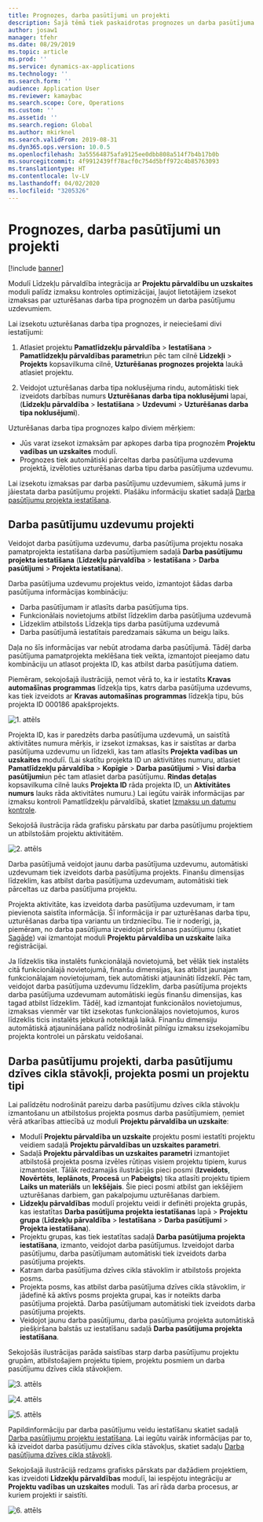 ```yaml
---
title: Prognozes, darba pasūtījumi un projekti
description: Šajā tēmā tiek paskaidrotas prognozes un darba pasūtījuma integrācija ar Projektu pārvaldību un uzskaites moduli modulī Līdzekļu pārvaldība.
author: josaw1
manager: tfehr
ms.date: 08/29/2019
ms.topic: article
ms.prod: ''
ms.service: dynamics-ax-applications
ms.technology: ''
ms.search.form: ''
audience: Application User
ms.reviewer: kamaybac
ms.search.scope: Core, Operations
ms.custom: ''
ms.assetid: ''
ms.search.region: Global
ms.author: mkirknel
ms.search.validFrom: 2019-08-31
ms.dyn365.ops.version: 10.0.5
ms.openlocfilehash: 3a55564875afa9125ee0dbb808a514f7b4b17b0b
ms.sourcegitcommit: 4f9912439ff78acf0c754d5bff972c4b85763093
ms.translationtype: HT
ms.contentlocale: lv-LV
ms.lasthandoff: 04/02/2020
ms.locfileid: "3205326"
---
```

# <a name="forecasts-work-orders-and-projects"></a>Prognozes, darba pasūtījumi un projekti

[!include [banner](../../includes/banner.md)]

 

Modulī Līdzekļu pārvaldība integrācija ar **Projektu pārvaldību un uzskaites** moduli palīdz izmaksu kontroles optimizācijai, ļaujot lietotājiem izsekot izmaksas par uzturēšanas darba tipa prognozēm un darba pasūtījumu uzdevumiem.

Lai izsekotu uzturēšanas darba tipa prognozes, ir neieciešami divi iestatījumi:

1. Atlasiet projektu **Pamatlīdzekļu pārvaldība** > **Iestatīšana** > **Pamatlīdzekļu pārvaldības parametri**un pēc tam cilnē **Līdzekļi** > **Projekts** kopsavilkuma cilnē, **Uzturēšanas prognozes projekta** laukā atlasiet projektu.

2. Veidojot uzturēšanas darba tipa noklusējuma rindu, automātiski tiek izveidots darbības numurs **Uzturēšanas darba tipa noklusējumi** lapai, (**Līdzekļu pārvaldība** > **Iestatīšana** > **Uzdevumi** > **Uzturēšanas darba tipa noklusējumi**).

Uzturēšanas darba tipa prognozes kalpo diviem mērķiem: 

- Jūs varat izsekot izmaksām par apkopes darba tipa prognozēm **Projektu vadības un uzskaites** modulī. 
- Prognozes tiek automātiski pārceltas darba pasūtījuma uzdevuma projektā, izvēloties uzturēšanas darba tipu darba pasūtījuma uzdevumu.

Lai izsekotu izmaksas par darba pasūtījumu uzdevumiem, sākumā jums ir jāiestata darba pasūtījumu projekti. Plašāku informāciju skatiet sadaļā [Darba pasūtījumu projekta iestatīšana](../setup-for-work-orders/work-order-project-setup.md).

## <a name="work-order-job-projects"></a>Darba pasūtījumu uzdevumu projekti

Veidojot darba pasūtījuma uzdevumu, darba pasūtījuma projektu nosaka pamatprojekta iestatīšana darba pasūtījumiem sadaļā **Darba pasūtījumu projekta iestatīšana** (**Līdzekļu pārvaldība** > **Iestatīšana** > **Darba pasūtījumi** > **Projekta iestatīšana**).

Darba pasūtījuma uzdevumu projektus veido, izmantojot šādas darba pasūtījuma informācijas kombināciju:

- Darba pasūtījumam ir atlasīts darba pasūtījuma tips. 
- Funkcionālais novietojums atbilst līdzeklim darba pasūtījuma uzdevumā
- Līdzeklim atbilstošs Līdzekļa tips darba pasūtījuma uzdevumā  
- Darba pasūtījumā iestatītais paredzamais sākuma un beigu laiks.  

Daļa no šīs informācijas var nebūt atrodama darba pasūtījumā. Tādēļ darba pasūtījuma pamatprojekta meklēšana tiek veikta, izmantojot pieejamo datu kombināciju un atlasot projekta ID, kas atbilst darba pasūtījuma datiem.

Piemēram, sekojošajā ilustrācijā, ņemot vērā to, ka ir iestatīts **Kravas automašīnas programmas** līdzekļa tips, katrs darba pasūtījuma uzdevums, kas tiek izveidots ar **Kravas automašīnas programmas** līdzekļa tipu, būs projekta ID 000186 apakšprojekts.

![1. attēls](media/01-integration-to-pma.png)

Projekta ID, kas ir paredzēts darba pasūtījuma uzdevumā, un saistītā aktivitātes numura mērķis, ir izsekot izmaksas, kas ir saistītas ar darba pasūtījuma uzdevumu un līdzekli, kas tam atlasīts **Projekta vadības un uzskaites** modulī. (Lai skatītu projekta ID un aktivitātes numuru, atlasiet **Pamatlīdzekļu pārvaldība** > **Kopīgie** > **Darba pasūtījumi** > **Visi darba pasūtījumi**un pēc tam atlasiet darba pasūtījumu. **Rindas detaļas** kopsavilkuma cilnē lauks **Projekta ID** rāda projekta ID, un **Aktivitātes numurs** lauks rāda aktivitātes numuru.) Lai iegūtu vairāk informācijas par izmaksu kontroli Pamatlīdzekļu pārvaldībā, skatiet [Izmaksu un datumu kontrole](../controlling-and-reporting/cost-and-date-control.md).

Sekojošā ilustrācija rāda grafisku pārskatu par darba pasūtījumu projektiem un atbilstošām projektu aktivitātēm.

![2. attēls](media/02-integration-to-pma.png)

Darba pasūtījumā veidojot jaunu darba pasūtījuma uzdevumu, automātiski uzdevumam tiek izveidots darba pasūtījuma projekts. Finanšu dimensijas līdzeklim, kas atbilst darba pasūtījuma uzdevumam, automātiski tiek pārceltas uz darba pasūtījuma projektu.

Projekta aktivitāte, kas izveidota darba pasūtījuma uzdevumam, ir tam pievienota saistīta informācija. Šī informācija ir par uzturēšanas darba tipu, uzturēšanas darba tipa variantu un tirdzniecību. Tie ir noderīgi, ja, piemēram, no darba pasūtījuma izveidojat pirkšanas pasūtījumu (skatiet [Sagāde](../work-orders/procurement.md)) vai izmantojat moduli **Projektu pārvaldība un uzskaite** laika reģistrācijai.

Ja līdzeklis tika instalēts funkcionālajā novietojumā, bet vēlāk tiek instalēts citā funkcionālajā novietojumā, finanšu dimensijas, kas atbilst jaunajam funkcionālajam novietojumam, tiek automātiski atjaunināti līdzeklī. Pēc tam, veidojot darba pasūtījuma uzdevumu līdzeklim, darba pasūtījuma projekts darba pasūtījuma uzdevumam automātiski iegūs finanšu dimensijas, kas tagad atbilst līdzeklim. Tādēļ, kad izmantojat funkcionālos novietojumus, izmaksas vienmēr var tikt izsekotas funkcionālajos novietojumos, kuros līdzeklis ticis instalēts jebkurā noteiktajā laikā. Finanšu dimensiju automātiskā atjaunināšana palīdz nodrošināt pilnīgu izmaksu izsekojamību projekta kontrolei un pārskatu veidošanai.

## <a name="work-order-projects-work-order-lifecycle-states-project-stages-and-project-types"></a>Darba pasūtījumu projekti, darba pasūtījumu dzīves cikla stāvokļi, projekta posmi un projektu tipi

Lai palīdzētu nodrošināt pareizu darba pasūtījumu dzīves cikla stāvokļu izmantošanu un atbilstošus projekta posmus darba pasūtījumiem, ņemiet vērā atkarības attiecībā uz moduli **Projektu pārvaldība un uzskaite**:

- Modulī **Projektu pārvaldība un uzskaite** projektu posmi iestatīti projektu veidiem sadaļā **Projektu pārvaldības un uzskaites parametri**.  
- Sadaļā **Projektu pārvaldības un uzskaites parametri** izmantojiet atbilstošā projekta posma izvēles rūtiņas visiem projektu tipiem, kurus izmantosiet. Tālāk redzamajās ilustrācijās pieci posmi (**Izveidots**, **Novērtēts**, **Ieplānots**, **Procesā** un **Pabeigts**) tika atlasīti projektu tipiem **Laiks un materiāls** un **Iekšējais**. Šie pieci posmi atbilst gan iekšējiem uzturēšanas darbiem, gan pakalpojumu uzturēšanas darbiem.
- **Līdzekļu pārvaldības** modulī projektu veidi ir definēti projekta grupās, kas iestatītas **Darba pasūtījuma projekta iestatīšanas** lapā > **Projektu grupa** (**Līdzekļu pārvaldība** > **Iestatīšana** > **Darba pasūtījumi** > **Projekta iestatīšana**).  
- Projektu grupas, kas tiek iestatītas sadaļā **Darba pasūtījuma projekta iestatīšana**, izmanto, veidojot darba pasūtījumus. Izveidojot darba pasūtījumu, darba pasūtījumam automātiski tiek izveidots darba pasūtījuma projekts.  
- Katram darba pasūtījuma dzīves cikla stāvoklim ir atbilstošs projekta posms.  
- Projekta posms, kas atbilst darba pasūtījuma dzīves cikla stāvoklim, ir jādefinē kā aktīvs posms projekta grupai, kas ir noteikts darba pasūtījuma projektā. Darba pasūtījumam automātiski tiek izveidots darba pasūtījuma projekts.
- Veidojot jaunu darba pasūtījumu, darba pasūtījuma projekta automātiskā piešķiršana balstās uz iestatīšanu sadaļā **Darba pasūtījuma projekta iestatīšana**.  

Sekojošās ilustrācijas parāda saistības starp darba pasūtījumu projektu grupām, atbilstošajiem projektu tipiem, projektu posmiem un darba pasūtījumu dzīves cikla stāvokļiem.

![3. attēls](media/03-integration-to-pma.png)

![4. attēls](media/04-integration-to-pma.png)

![5. attēls](media/05-integration-to-pma.png)

Papildinformāciju par darba pasūtījumu veidu iestatīšanu skatiet sadaļā [Darba pasūtījumu projektu iestatīšana](../setup-for-work-orders/work-order-project-setup.md). Lai iegūtu vairāk informācijas par to, kā izveidot darba pasūtījumu dzīves cikla stāvokļus, skatiet sadaļu [Darba pasūtījuma dzīves cikla stāvokļi](../setup-for-work-orders/work-order-lifecycle-states.md).

Sekojošajā ilustrācijā redzams grafisks pārskats par dažādiem projektiem, kas izveidoti **Līdzekļu pārvaldības** modulī, lai iespējotu integrāciju ar **Projektu vadības un uzskaites** moduli. Tas arī rāda darba procesus, ar kuriem projekti ir saistīti.

![6. attēls](media/06-integration-to-pma.png)

